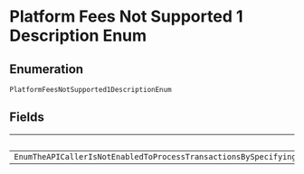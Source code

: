 
# Platform Fees Not Supported 1 Description Enum

## Enumeration

`PlatformFeesNotSupported1DescriptionEnum`

## Fields

| Name |
|  --- |
| `EnumTheAPICallerIsNotEnabledToProcessTransactionsBySpecifyingPlatformFeesPleaseWorkWithYourPayPalAccountManagerToEnableThisOptionForYourAccount` |

